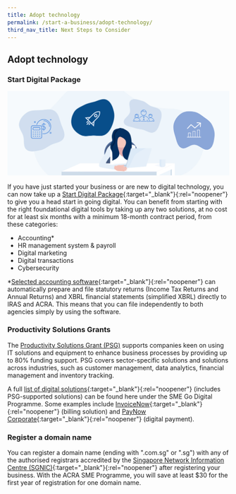 ```yaml
---
title: Adopt technology
permalink: /start-a-business/adopt-technology/
third_nav_title: Next Steps to Consider
---
```


## Adopt technology

### Start Digital Package

![Adopt technology](/images/start/StartSJ_StartSJ_AdoptTechnology.jpg)

If you have just started your business or are new to digital technology, you can now take up a [Start Digital Package](https://www.imda.gov.sg/programme-listing/smes-go-digital/start-digital-pack){:target="_blank"}{:rel="noopener"} to give you a head start in going digital. You can benefit from starting with the right foundational digital tools by taking up any two solutions, at no cost for at least six months with a minimum 18-month contract period, from these categories:

- Accounting\*
- HR management system & payroll
- Digital marketing
- Digital transactions
- Cybersecurity

\*[Selected accounting software](https://www.iras.gov.sg/taxes/corporate-income-tax/form-c-s-form-c-s-(lite)-form-c-filing/using-accounting-software-to-prepare-file-form-c-s-seamlessly){:target="_blank"}{:rel="noopener"} can automatically prepare and file statutory returns (Income Tax Returns and Annual Returns) and XBRL financial statements (simplified XBRL) directly to IRAS and ACRA. This means that you can file independently to both agencies simply by using the software.

### Productivity Solutions Grants

The [Productivity Solutions Grant (PSG)](/productivity-solutions-grant/) supports companies keen on using IT solutions and equipment to enhance business processes by providing up to 80% funding support. PSG covers sector-specific solutions and solutions across industries, such as customer management, data analytics, financial management and inventory tracking.

A full [list of digital solutions](https://www.imda.gov.sg/programme-listing/smes-go-digital){:target="_blank"}{:rel="noopener"} (includes PSG-supported solutions) can be found here under the SME Go Digital Programme. Some examples include [InvoiceNow](https://www.imda.gov.sg/programme-listing/nationwide-e-invoicing-framework){:target="_blank"}{:rel="noopener"} (billing solution) and [PayNow Corporate](https://abs.org.sg/consumer-banking/pay-now){:target="_blank"}{:rel="noopener"} (digital payment).

### Register a domain name

You can register a domain name (ending with ".com.sg" or ".sg") with any of the authorised registrars accredited by the [Singapore Network Information Centre (SGNIC)](https://www.sgnic.sg/){:target="_blank"}{:rel="noopener"} after registering your business. With the ACRA SME Programme, you will save at least $30 for the first year of registration for one domain name.
